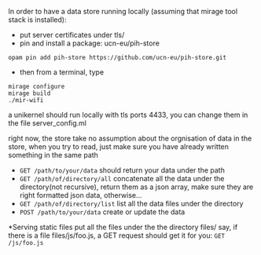 In order to have a data store running locally (assuming that mirage tool stack is installed):

* put server certificates under tls/
* pin and install a package: ucn-eu/pih-store
```
opam pin add pih-store https://github.com/ucn-eu/pih-store.git
```
* then from a terminal, type
```
mirage configure
mirage build
./mir-wifi
```
a unikernel should run locally with tls ports 4433, you can change them in the file server_config.ml

right now, the store take no assumption about the orgnisation of data in the store, when you try to read, just make sure you have already written something in the same path


* `GET /path/to/your/data`      should return your data under the path
* `GET /path/of/directory/all`  concatenate all the data under the directory(not recursive), return them as a json array, make sure they are right formatted json data, otherwise...
* `GET /path/of/directory/list`  list all the data files under the directory
* `POST /path/to/your/data`     create or update the data


*Serving static files
put all the files under the the directory files/
say, if there is a file files/js/foo.js, a GET request should get it for you: `GET /js/foo.js`